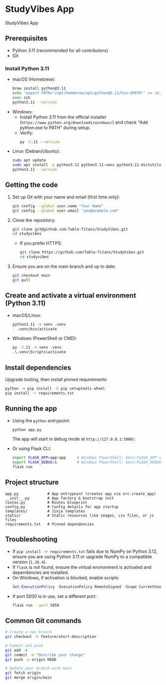 # StudyVibes App
StudyVibes App

## Prerequisites
- Python 3.11 (recommended for all contributors)
- Git

### Install Python 3.11
- macOS (Homebrew):
  ```bash
  brew install python@3.11
  echo 'export PATH="/opt/homebrew/opt/python@3.11/bin:$PATH"' >> ~/.zshrc
  exec zsh
  python3.11 --version
  ```
- Windows:
  - Install Python 3.11 from the official installer (`https://www.python.org/downloads/windows/`) and check "Add python.exe to PATH" during setup.
  - Verify:
    ```bat
    py -3.11 --version
    ```
- Linux (Debian/Ubuntu):
  ```bash
  sudo apt update
  sudo apt install -y python3.11 python3.11-venv python3.11-distutils
  python3.11 --version
  ```

## Getting the code
1. Set up Git with your name and email (first time only):
   ```bash
   git config --global user.name "Your Name"
   git config --global user.email "you@example.com"
   ```
2. Clone the repository:
   ```bash
   git clone git@github.com:Table-Titans/StudyVibes.git
   cd studyvibes
   ```
   - If you prefer HTTPS:
     ```bash
     git clone https://github.com/Table-Titans/StudyVibes.git
     cd studyvibes
     ```
3. Ensure you are on the main branch and up to date:
   ```bash
   git checkout main
   git pull
   ```

## Create and activate a virtual environment (Python 3.11)
- macOS/Linux:
  ```bash
  python3.11 -m venv .venv
  . .venv/bin/activate
  ```
- Windows (PowerShell or CMD):
  ```bat
  py -3.11 -m venv .venv
  .\.venv\Scripts\activate
  ```

## Install dependencies
Upgrade tooling, then install pinned requirements:
```bash
python -m pip install -U pip setuptools wheel
pip install -r requirements.txt
```

## Running the app
- Using the `python` entrypoint:
  ```bash
  python app.py
  ```
  The app will start in debug mode at `http://127.0.0.1:5000/`.

- Or using Flask CLI:
  ```bash
  export FLASK_APP=app:app     # Windows PowerShell: $env:FLASK_APP = "app:app"
  export FLASK_DEBUG=1         # Windows PowerShell: $env:FLASK_DEBUG = "1"
  flask run
  ```

## Project structure
```
app.py             # App entrypoint (creates app via src.create_app)
__init__.py        # App factory & bootstrap init
routes.py          # Routes blueprint
config.py          # Config details for app startup
templates/         # Jinja templates
static/            # Static resources like images, css files, or js files
requirements.txt   # Pinned dependencies
```

## Troubleshooting
- If `pip install -r requirements.txt` fails due to NumPy on Python 3.12, ensure you are using Python 3.11 or upgrade NumPy to a compatible version (`1.26.4`).
- If `flask` is not found, ensure the virtual environment is activated and dependencies are installed.
- On Windows, if activation is blocked, enable scripts:
  ```powershell
  Set-ExecutionPolicy -ExecutionPolicy RemoteSigned -Scope CurrentUser
  ```
- If port 5000 is in use, set a different port:
  ```bash
  flask run --port 5050
  ```

## Common Git commands
```bash
# Create a new branch
git checkout -b feature/short-description

# Commit and push
git add -A
git commit -m "Describe your change"
git push -u origin HEAD

# Update your branch with main
git fetch origin
git merge origin/main
```
